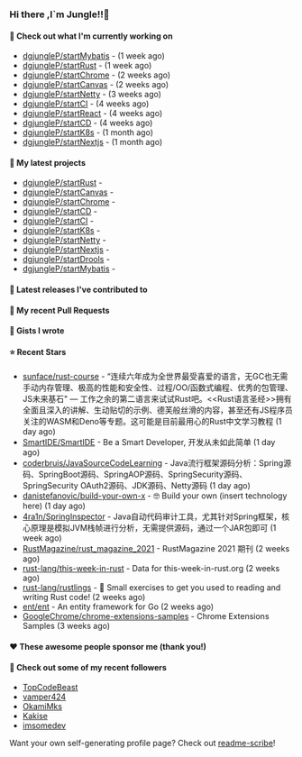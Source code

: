 ### Hi there ,I`m Jungle!!👋

#### 👷 Check out what I'm currently working on

- [dgjungleP/startMybatis](https://github.com/dgjungleP/startMybatis) -  (1 week ago)
- [dgjungleP/startRust](https://github.com/dgjungleP/startRust) -  (1 week ago)
- [dgjungleP/startChrome](https://github.com/dgjungleP/startChrome) -  (2 weeks ago)
- [dgjungleP/startCanvas](https://github.com/dgjungleP/startCanvas) -  (2 weeks ago)
- [dgjungleP/startNetty](https://github.com/dgjungleP/startNetty) -  (3 weeks ago)
- [dgjungleP/startCI](https://github.com/dgjungleP/startCI) -  (4 weeks ago)
- [dgjungleP/startReact](https://github.com/dgjungleP/startReact) -  (4 weeks ago)
- [dgjungleP/startCD](https://github.com/dgjungleP/startCD) -  (4 weeks ago)
- [dgjungleP/startK8s](https://github.com/dgjungleP/startK8s) -  (1 month ago)
- [dgjungleP/startNextjs](https://github.com/dgjungleP/startNextjs) -  (1 month ago)

#### 🌱 My latest projects

- [dgjungleP/startRust](https://github.com/dgjungleP/startRust) - 
- [dgjungleP/startCanvas](https://github.com/dgjungleP/startCanvas) - 
- [dgjungleP/startChrome](https://github.com/dgjungleP/startChrome) - 
- [dgjungleP/startCD](https://github.com/dgjungleP/startCD) - 
- [dgjungleP/startCI](https://github.com/dgjungleP/startCI) - 
- [dgjungleP/startK8s](https://github.com/dgjungleP/startK8s) - 
- [dgjungleP/startNetty](https://github.com/dgjungleP/startNetty) - 
- [dgjungleP/startNextjs](https://github.com/dgjungleP/startNextjs) - 
- [dgjungleP/startDrools](https://github.com/dgjungleP/startDrools) - 
- [dgjungleP/startMybatis](https://github.com/dgjungleP/startMybatis) - 

#### 🔭 Latest releases I've contributed to


#### 🔨 My recent Pull Requests



#### 📓 Gists I wrote


#### ⭐ Recent Stars

- [sunface/rust-course](https://github.com/sunface/rust-course) - “连续六年成为全世界最受喜爱的语言，无GC也无需手动内存管理、极高的性能和安全性、过程/OO/函数式编程、优秀的包管理、JS未来基石&#34; — 工作之余的第二语言来试试Rust吧。&lt;&lt;Rust语言圣经&gt;&gt;拥有全面且深入的讲解、生动贴切的示例、德芙般丝滑的内容，甚至还有JS程序员关注的WASM和Deno等专题。这可能是目前最用心的Rust中文学习教程 (1 day ago)
- [SmartIDE/SmartIDE](https://github.com/SmartIDE/SmartIDE) - Be a Smart Developer, 开发从未如此简单 (1 day ago)
- [coderbruis/JavaSourceCodeLearning](https://github.com/coderbruis/JavaSourceCodeLearning) - Java流行框架源码分析：Spring源码、SpringBoot源码、SpringAOP源码、SpringSecurity源码、SpringSecurity OAuth2源码、JDK源码、Netty源码 (1 day ago)
- [danistefanovic/build-your-own-x](https://github.com/danistefanovic/build-your-own-x) - 🤓 Build your own (insert technology here) (1 day ago)
- [4ra1n/SpringInspector](https://github.com/4ra1n/SpringInspector) - Java自动代码审计工具，尤其针对Spring框架，核心原理是模拟JVM栈帧进行分析，无需提供源码，通过一个JAR包即可 (1 week ago)
- [RustMagazine/rust_magazine_2021](https://github.com/RustMagazine/rust_magazine_2021) - RustMagazine 2021 期刊 (2 weeks ago)
- [rust-lang/this-week-in-rust](https://github.com/rust-lang/this-week-in-rust) - Data for this-week-in-rust.org (2 weeks ago)
- [rust-lang/rustlings](https://github.com/rust-lang/rustlings) - :crab: Small exercises to get you used to reading and writing Rust code! (2 weeks ago)
- [ent/ent](https://github.com/ent/ent) - An entity framework for Go (2 weeks ago)
- [GoogleChrome/chrome-extensions-samples](https://github.com/GoogleChrome/chrome-extensions-samples) - Chrome Extensions Samples (3 weeks ago)

#### ❤️ These awesome people sponsor me (thank you!)


#### 👯 Check out some of my recent followers

- [TopCodeBeast](https://github.com/TopCodeBeast)
- [vamper424](https://github.com/vamper424)
- [OkamiMks](https://github.com/OkamiMks)
- [Kakise](https://github.com/Kakise)
- [imsomedev](https://github.com/imsomedev)

Want your own self-generating profile page? Check out [readme-scribe](https://github.com/muesli/readme-scribe)!
